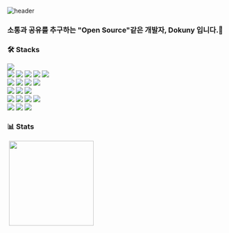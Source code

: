 ![header](https://capsule-render.vercel.app/api?type=cylinder&color=gradient&height=150&section=header&text=Dokuny&fontSize=80)

### 소통과 공유를 추구하는 "Open Source"같은 개발자, Dokuny 입니다.👋

### 🛠️ Stacks
<div>
    <div class="language">
        <img src="https://img.shields.io/badge/JAVA-007396?style=for-the-badge&logo=OpenJDK&logoColor=white">
    </div>
    <div class="framework">
        <img src="https://img.shields.io/badge/Spring-6DB33F?style=for-the-badge&logo=Spring&logoColor=white">
        <img src="https://img.shields.io/badge/Spring Boot-6DB33F?style=for-the-badge&logo=Spring Boot&logoColor=white">
        <img src="https://img.shields.io/badge/Spring Data JPA-6DB33F?style=for-the-badge&logo=Spring&logoColor=white">
        <img src="https://img.shields.io/badge/Spring Security-6DB33F?style=for-the-badge&logo=Spring Security&logoColor=white">
        <img src="https://img.shields.io/badge/Spring Cloud-6DB33F?style=for-the-badge&logo=Spring&logoColor=white">
    </div>   
    <div class="DB&Message">
        <img src="https://img.shields.io/badge/mysql-4479A1?style=for-the-badge&logo=mysql&logoColor=white">
        <img src="https://img.shields.io/badge/mariaDB-003545?style=for-the-badge&logo=mariaDB&logoColor=white">
        <img src="https://img.shields.io/badge/Redis-DC382D?style=for-the-badge&logo=Redis&logoColor=white">
        <img src="https://img.shields.io/badge/RabbitMQ-FF6600?style=for-the-badge&logo=RabbitMQ&logoColor=white">
    <div>
    <div class="infra">
        <img src="https://img.shields.io/badge/Amazon EC2-FF9900?style=for-the-badge&logo=Amazon EC2&logoColor=white">
        <img src="https://img.shields.io/badge/Amazon RDS-527FFF?style=for-the-badge&logo=Amazon RDS&logoColor=white">
        <img src="https://img.shields.io/badge/Amazon S3-569A31?style=for-the-badge&logo=Amazon S3&logoColor=white">
    </div>
    <div class="front">
        <img src="https://img.shields.io/badge/html-E34F26?style=for-the-badge&logo=html5&logoColor=white">
        <img src="https://img.shields.io/badge/css-1572B6?style=for-the-badge&logo=css3&logoColor=white">
        <img src="https://img.shields.io/badge/javascript-F7DF1E?style=for-the-badge&logo=javascript&logoColor=black">
        <img src="https://img.shields.io/badge/Thymeleaf-005F0F?style=for-the-badge&logo=Thymeleaf&logoColor=black">
    </div>
    <div class="tools">
        <img src="https://img.shields.io/badge/Git-181717?style=for-the-badge&logo=Git&logoColor=white">
        <img src="https://img.shields.io/badge/Notion-000000?style=for-the-badge&logo=Notion&logoColor=white">
        <img src="https://img.shields.io/badge/Slack-4A154B?style=for-the-badge&logo=Slack&logoColor=white">
    </div>
   
</div>

### 📊 Stats
<div>
  <img style="width:00px" src="https://github-readme-stats.vercel.app/api?username=Dokuny&show_icons=true&theme=tokyonight"/>
  <img style="height:195px" src="https://github-readme-stats.vercel.app/api/top-langs/?username=Dokuny&layout=compact&theme=nord&hide_border=true" /></a>
</div>
